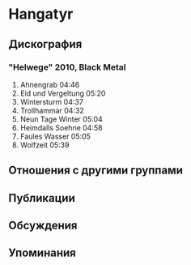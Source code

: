 # Hangatyr



## Дискография

### "Helwege" 2010, Black Metal

1. Ahnengrab  04:46 
2. Eid und Vergeltung  05:20  
3. Wintersturm  04:37  
4. Trollhammar  04:32  
5. Neun Tage Winter  05:04    
6. Heimdalls Soehne  04:58  
7. Faules Wasser  05:05  
8. Wolfzeit  05:39 


## Отношения с другими группами


## Публикации


## Обсуждения


## Упоминания

